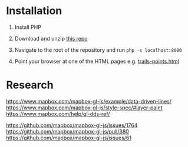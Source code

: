 # Installation
1. Install PHP

2. Download and unzip [this repo](https://github.com/keithamoss/blazing-swan/archive/master.zip)

3. Navigate to the root of the repository and run `php -s localhost:8000`

4. Point your browser at one of the HTML pages e.g. [trails-points.html](http://localhost:8000/trails-points.html)


# Research
https://www.mapbox.com/mapbox-gl-js/example/data-driven-lines/
https://www.mapbox.com/mapbox-gl-js/style-spec/#layer-paint
https://www.mapbox.com/help/gl-dds-ref/

https://github.com/mapbox/mapbox-gl-js/issues/1764
https://github.com/mapbox/mapbox-gl-js/pull/380
https://github.com/mapbox/mapbox-gl-js/issues/61